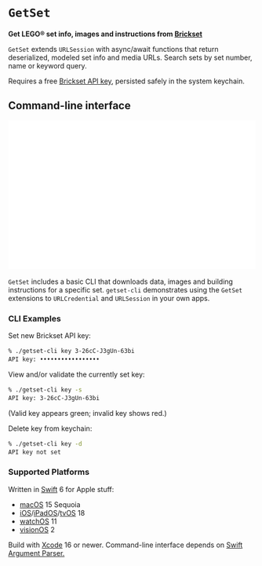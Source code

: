 # `GetSet`

__Get LEGO® set info, images and instructions from [Brickset](https://brickset.com/article/52664/api-version-3-documentation)__

`GetSet` extends `URLSession` with async/await functions that return deserialized, modeled set info and media URLs. Search sets by set number, name or keyword query.

Requires a free [Brickset API key](https://brickset.com/tools/webservices/requestkey), persisted safely in the system keychain.

## Command-line interface

![](docs/getset-cli.png)

`GetSet` includes a basic CLI that downloads data, images and building instructions for a specific set. `getset-cli` demonstrates using the `GetSet` extensions to `URLCredential` and `URLSession` in your own apps.

### CLI Examples

Set new Brickset API key:

```zsh
% ./getset-cli key 3-26cC-J3gUn-63bi
API key: •••••••••••••••••
```

View and/or validate the currently set key:

```zsh
% ./getset-cli key -s
API key: 3-26cC-J3gUn-63bi
```

(Valid key appears green; invalid key shows red.)

Delete key from keychain:

```zsh
% ./getset-cli key -d
API key not set
```

### Supported Platforms

Written in [Swift](https://developer.apple.com/swift) 6 for Apple stuff:

* [macOS](https://developer.apple.com/macos) 15 Sequoia
* [iOS](https://developer.apple.com/ios)/[iPadOS](https://developer.apple.com/ipad)/[tvOS](https://developer.apple.com/tvos) 18
* [watchOS](https://developer.apple.com/watchos) 11
* [visionOS](https://developer.apple.com/visionos) 2

Build with [Xcode](https://developer.apple.com/xcode) 16 or newer. Command-line interface depends on [Swift Argument Parser.](https://github.com/apple/swift-argument-parser)
